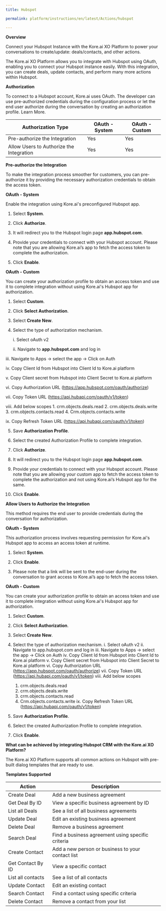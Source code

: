 ```yaml
---
title: Hubspot

permalink: platform/instructions/en/latest/Actions/hubspot

---
```


<base target="_blank">
<container>

**Overview**

Connect your Hubspot Instance with the Kore.ai XO Platform to power your conversations to create/update: deals/contacts, and other actions.

The Kore.ai XO Platform allows you to integrate with Hubspot using OAuth, enabling you to connect your Hubspot instance easily. With this integration, you can create deals, update contacts, and perform many more actions within Hubspot.


</container>

<container>

**Authorization**
 
To connect to a Hubspot account, Kore.ai uses OAuth. The developer can use pre-authorized credentials during the configuration process or let the end user authorize during the conversation by creating an authorization profile. Learn More.
 
 |Authorization Type                      | OAuth - System | OAuth - Custom |
 |----------------------------------------|----------------|----------------|
 |Pre-authorize the Integration           |       Yes      |       Yes      |
 |Allow Users to Authorize the Integration|       Yes      |       Yes      |


**Pre-authorize the Integration**
 
 To make the integration process smoother for customers, you can pre-authorize it by providing the necessary authorization credentials to obtain the access token.

**OAuth - System**
 
 Enable the integration using Kore.ai's preconfigured Hubspot app. 
 
1. Select **System**.
 
2. Click **Authorize**.
 
3. It will redirect you to the Hubspot login page **app.hubspot.com**.
 
4. Provide your credentials to connect with your Hubspot account.
   Please note that you are allowing Kore.ai’s app to fetch the access token to complete the authorization.
 
5. Click **Enable**.
 
 
**OAuth - Custom**
 
 You can create your authorization profile to obtain an access token and use it to complete integration without using Kore.ai's Hubspot app for authorization.
 
1. Select **Custom**.
 
2. Click **Select Authorization**.
 
3. Select **Create New**.
 
4. Select the type of authorization mechanism. 
 
    i.  Select oAuth v2
 
   ii.  Navigate to **app.hubspot.com** and log in 
 
  iii.  Navigate to Apps → select the app → Click on Auth
 
  iv.  Copy Client Id from Hubspot into Client Id to Kore.ai platform
 
   v.  Copy Client secret from Hubspot into Client Secret to Kore.ai platform
 
  vi.  Copy Authorization URL (https://app.hubspot.com/oauth/authorize)
 
  vii. Copy Token URL (https://api.hubapi.com/oauth/v1/token)
 
 viii.  Add below scopes 
        1. crm.objects.deals.read
        2. crm.objects.deals.write 
        3. crm.objects.contacts.read 
        4. Crm.objects.contacts.write
 
   ix. Copy Refresh Token URL (https://api.hubapi.com/oauth/v1/token)
 
5. Save **Authorization Profile**.
 
6. Select the created Authorization Profile to complete integration.
 
7. Click **Authorize**.
 
8. It will redirect you to the Hubspot login page **app.hubspot.com**. 
 
9. Provide your credentials to connect with your Hubspot account. 
   Please note that you are allowing your custom app to fetch the access token to complete the authorization and not using Kore.ai’s Hubspot app for the same.
 
10. Click **Enable**.
 
 
**Allow Users to Authorize the Integration**
 
This method requires the end user to provide credentials during the conversation for authorization.
 
**OAuth - System**
 
 This authorization process involves requesting permission for Kore.ai's Hubspot app to access an access token at runtime.
 
1. Select **System**.
 
2. Click **Enable**.
 
3. Please note that a link will be sent to the end-user during the conversation to grant access to Kore.ai’s app to fetch the access token.
 
 **OAuth - Custom**
 
 You can create your authorization profile to obtain an access token and use it to complete integration without using Kore.ai's Hubspot app for authorization.
 
1. Select **Custom**.
 
2. Click **Select Authorization**.
 
3. Select **Create New**.
 
4. Select the type of authorization mechanism. 
   i.  Select oAuth v2
  ii.  Navigate to app.hubspot.com and log in 
  iii. Navigate to Apps → select the app → Click on Auth
  iv.  Copy Client Id from Hubspot into Client Id to Kore.ai platform
   v.  Copy Client secret from Hubspot into Client Secret to Kore.ai platform
  vi.  Copy Authorization URL (https://app.hubspot.com/oauth/authorize)
  vii. Copy Token URL (https://api.hubapi.com/oauth/v1/token)
viii.  Add below scopes 
      1. crm.objects.deals.read
      2. crm.objects.deals.write 
      3. crm.objects.contacts.read 
      4. Crm.objects.contacts.write
   ix. Copy Refresh Token URL (https://api.hubapi.com/oauth/v1/token)
 
5. Save **Authorization Profile**.
 
6. Select the created Authorization Profile to complete integration.
 
7. Click **Enable**.

**What can be achieved by integrating Hubspot CRM with the Kore.ai XO Platform?**
 
The Kore.ai XO Platform supports all common actions on Hubspot with pre-built dialog templates that are ready to use. 
 
**Templates Supported**

| Action           | Description            |
|------------------|------------------------|
|Create Deal|Add a new business agreement|
|Get Deal By ID |View a specific business agreement by ID|
|List all Deals          |See a list of all business agreements|
|Update Deal     |Edit an existing business agreement|
|Delete Deal       |Remove a business agreement|
|Search Deal      |Find a business agreement using specific criteria|
|Create Contact|Add a new person or business to your contact list|
|Get Contact By ID       |View a specific contact|
|List all contacts      |See a list of all contacts|
|Update Contact |Edit an existing contact|
|Search Contact       |Find a contact using specific criteria|
|Delete Contact  |Remove a contact from your list|

</container>

